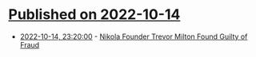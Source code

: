 # [Published on 2022-10-14](index.md)

* [2022-10-14, 23:20:00](https://yro.slashdot.org/story/22/10/14/2123200/nikola-founder-trevor-milton-found-guilty-of-fraud?utm_source=rss1.0mainlinkanon&utm_medium=feed) - [Nikola Founder Trevor Milton Found Guilty of Fraud](https://yro.slashdot.org/story/22/10/14/2123200/nikola-founder-trevor-milton-found-guilty-of-fraud?utm_source=rss1.0mainlinkanon&utm_medium=feed)
